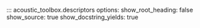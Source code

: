 ::: acoustic_toolbox.descriptors
    options:
        show_root_heading: false
        show_source: true
        show_docstring_yields: true
